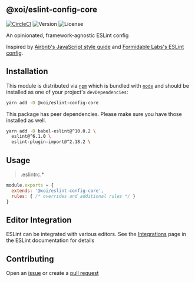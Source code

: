 ## @xoi/eslint-config-core

[![CircleCI](https://circleci.com/gh/xoeye/eslint-config.svg?style=svg)](https://circleci.com/gh/xoeye/eslint-config)
![Version](https://img.shields.io/npm/v/@xoi/eslint-config-core.svg)
![License](https://img.shields.io/npm/l/@xoi/eslint-config-core.svg)

An opinionated, framework-agnostic ESLint config

Inspired by [Airbnb's JavaScript style guide](https://github.com/airbnb/javascript) and [Formidable Labs's ESLint config](https://github.com/FormidableLabs/eslint-config-formidable).

## Installation

This module is distributed via [`npm`](https://docs.npmjs.com/cli/npm) which is bundled with [`node`](https://nodejs.org/) and should be installed as one of your project's `devDependencies`:

```sh
yarn add -D @xoi/eslint-config-core
```

This package has peer dependencies. Please make sure you have those installed as well.

```sh
yarn add -D babel-eslint@^10.0.2 \
  eslint@^6.1.0 \
  eslint-plugin-import@^2.18.2 \
```

## Usage

> .eslintrc.*

```js
module.exports = {
  extends: '@xoi/eslint-config-core',
  rules: { /* overrides and additional rules */ }
}
```

## Editor Integration

ESLint can be integrated with various editors. See the [Integrations](https://eslint.org/docs/user-guide/integrations) page in the ESLint documentation for details

## Contributing

Open an [issue](https://github.com/xoeye/eslint-config/issues/new) or create a [pull request](https://github.com/xoeye/eslint-config/pulls)
